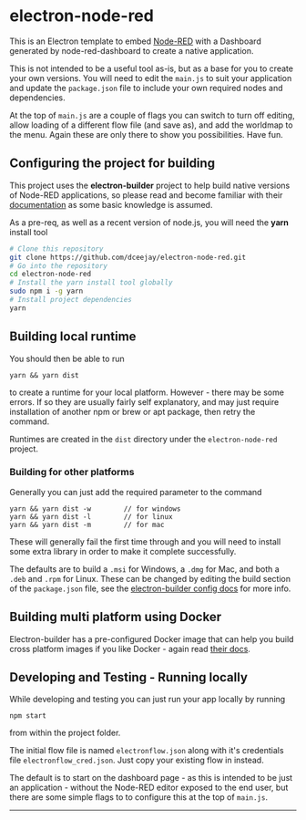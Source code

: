 # electron-node-red

This is an Electron template to embed [Node-RED](https://nodered.org) with a Dashboard generated by node-red-dashboard to create a native application.

This is not intended to be a useful tool as-is, but as a base for you to create your own versions. You will need to edit the `main.js` to suit your application and update the `package.json` file to include your own required nodes and dependencies.

At the top of `main.js` are a couple of flags you can switch to turn off editing, allow loading of a different flow file (and save as), and add the worldmap to the menu. Again these are only there to show you possibilities. Have fun.

## Configuring the project for building

This project uses the **electron-builder** project to help build native versions
of Node-RED applications, so please read and become familiar with their [documentation](https://www.electron.build/) as some basic 
knowledge is assumed.

As a pre-req, as well as a recent version of node.js, you will need the **yarn** install tool

```bash
# Clone this repository
git clone https://github.com/dceejay/electron-node-red.git
# Go into the repository
cd electron-node-red
# Install the yarn install tool globally
sudo npm i -g yarn
# Install project dependencies
yarn
```

## Building local runtime

You should then be able to run
```
yarn && yarn dist
```

to create a runtime for your local platform.
However - there may be some errors. If so they are usually fairly self explanatory, 
and may just require installation of another npm or brew or apt package, 
then retry the command.

Runtimes are created in the `dist` directory under the `electron-node-red` project.

### Building for other platforms

Generally you can just add the required parameter to the command
```
yarn && yarn dist -w        // for windows
yarn && yarn dist -l        // for linux
yarn && yarn dist -m        // for mac
```

These will generally fail the first time through and you will need to install some extra library in order to make it
complete successfully.

The defaults are to build a `.msi` for Windows, a `.dmg` for Mac, and both a `.deb` and `.rpm` for Linux.
These can be changed by editing the build section of the `package.json` file, see the
[electron-builder config docs](https://www.electron.build/configuration/configuration) for more info.

## Building multi platform using Docker

Electron-builder has a pre-configured Docker image that can help you build cross platform
images if you like Docker - again read [their docs](https://www.electron.build/multi-platform-build#build-electron-app-using-docker-on-a-local-machine).

## Developing and Testing - Running locally

While developing and testing you can just run your app locally by running
```
npm start
```
from within the project folder.

The initial flow file is named `electronflow.json` along with it's credentials file
`electronflow_cred.json`. Just copy your existing flow in instead.

The default is to start on the dashboard page - as this is intended to be just an application - without the Node-RED editor exposed to the end user, but there are some simple flags to
to configure this at the top of `main.js`.

---